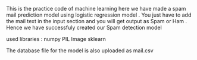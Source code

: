 This is the practice code of machine learning
here we have made a spam mail prediction model using logistic regression model .
You just have to add the mail text in the input section and you will get output as Spam or Ham .
Hence we have successfuly created our Spam detection model 

used libraries :
      numpy
      PIL
      Image
      sklearn

The database file for the model is also uploaded as mail.csv
